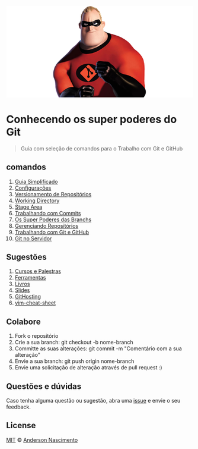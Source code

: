 ![Git Super Poderes](images/git-super-poderes.png)

# Conhecendo os super poderes do Git

> Guia com seleção de comandos para o Trabalho com Git e GitHub

## comandos

1. [Guia Simplificado](https://github.com/theandersonn/comandos-git/blob/master/guia-simplificado.md)
2. [Configurações](https://github.com/theandersonn/comandos-git/blob/master/configuracoes.md)
3. [Versionamento de Repositórios](https://github.com/theandersonn/comandos-git/blob/master/versionamento-repositorios.md)
4. [Working Directory](https://github.com/theandersonn/comandos-git/blob/master/working-directory.md)
5. [Stage Area](https://github.com/theandersonn/comandos-git/blob/master/stage-area.md)
6. [Trabalhando com Commits](https://github.com/theandersonn/comandos-git/blob/master/commits.md)
7. [Os Super Poderes das Branchs](https://github.com/theandersonn/comandos-git/blob/master/branchs.md)
8. [Gerenciando Repositórios](https://github.com/theandersonn/comandos-git/blob/master/gerenciando-repositorios.md)
9. [Trabalhando com Git e  GitHub](https://github.com/theandersonn/comandos-git/blob/master/trabalhando-git-github.md)
10. [Git no Servidor](https://github.com/theandersonn/comandos-git/blob/master/git-no-servidor.md)

## Sugestões

1. [Cursos e Palestras](https://github.com/theandersonn/comandos-git/blob/master/sugestoes/cursos-palestras.md)
2. [Ferramentas](https://github.com/theandersonn/comandos-git/blob/master/sugestoes/ferramentas.md)
3. [Livros](https://github.com/theandersonn/comandos-git/blob/master/sugestoes/livros.md)
4. [Slides](https://github.com/theandersonn/comandos-git/blob/master/sugestoes/slides.md)
5. [GitHosting](https://github.com/theandersonn/comandos-git/blob/master/sugestoes/githosting.md)
6. [vim-cheat-sheet](https://github.com/theandersonn/comandos-git/blob/master/sugestoes/vim-cheat-sheet.md)

## Colabore
1. Fork o repositório
2. Crie a sua branch: git checkout -b nome-branch
3. Committe as suas alterações: git commit -m "Comentário com a sua alteração"
4. Envie a sua branch: git push origin nome-branch
5. Envie uma solicitação de alteração através de pull request :)

## Questões e dúvidas
Caso tenha alguma questão ou sugestão, abra uma [issue](https://github.com/theandersonn/comandos-git/issues/new) e envie o seu feedback.

## License

[MIT](https://github.com/theandersonn/comandos-git/blob/master/LICENSE-MIT.md) © [Anderson Nascimento](https://github.com/theandersonn)
